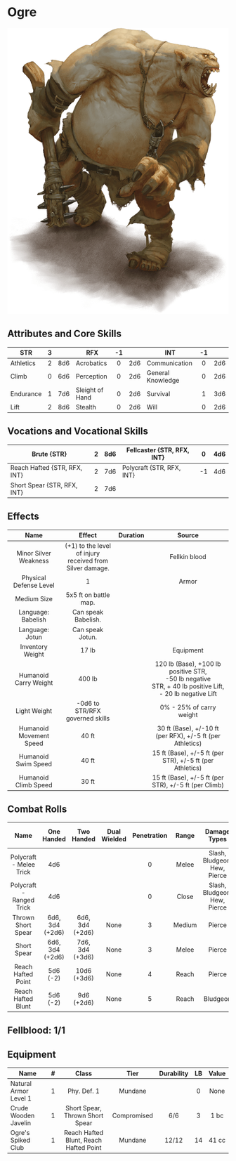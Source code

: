 # Ogre

![NotMyImage](Ogre.png)

## Attributes and Core Skills

| STR       | 3 |    | RFX             | -1 |    | INT               | -1 |    |
| --------- | :-: | :-: | --------------- | :-: | :-: | ----------------- | :-: | :-: |
| Athletics | 2 | 8d6 | Acrobatics      | 0 | 2d6 | Communication     | 0 | 2d6 |
| Climb     | 0 | 6d6 | Perception      | 0 | 2d6 | General Knowledge | 0 | 2d6 |
| Endurance | 1 | 7d6 | Sleight of Hand | 0 | 2d6 | Survival          | 1 | 3d6 |
| Lift      | 2 | 8d6 | Stealth         | 0 | 2d6 | Will              | 0 | 2d6 |

## Vocations and Vocational Skills

| Brute {STR}        | 2 | 8d6 | Fellcaster {STR, RFX, INT} | 0  | 4d6 |
| ------------------ | :-: | :-: | ---------------- | -- | --- |
| Reach Hafted {STR, RFX, INT} | 2 | 7d6 | Polycraft {STR, RFX, INT}  | -1 | 4d6 |
| Short Spear {STR, RFX, INT}  | 2 | 7d6 |                  |    |     |

## Effects

|          Name          |                            Effect                            | Duration |                                                       Source                                                       |
| :---------------------: | :-----------------------------------------------------------: | :------: | :-----------------------------------------------------------------------------------------------------------------: |
|  Minor Silver Weakness  | (+1) to the level of injury<br />received from Silver damage. |          |                                                    Fellkin blood                                                    |
| Physical Defense Level |                               1                               |          |                                                        Armor                                                        |
|       Medium Size       |                     5x5 ft on battle map.                     |          |                                                                                                                    |
|   Language: Babelish   |                      Can speak Babelish.                      |          |                                                                                                                    |
|     Language: Jotun     |                       Can speak Jotun.                       |          |                                                                                                                    |
|    Inventory Weight    |                             17 lb                             |          |                                                      Equipment                                                      |
|  Humanoid Carry Weight  |                            400 lb                            |          | 120 lb (Base), +100 lb positive STR,<br />-50 lb negative STR, + 40 lb positive Lift,<br />- 20 lb negative Lift |
|      Light Weight      |                -0d6 to STR/RFX governed skills                |          |                                              0% - 25% of carry weight                                              |
| Humanoid Movement Speed |                             40 ft                             |          |                                30 ft (Base), +/-10 ft (per RFX), +/-5 ft (per Athletics)                                |
|   Humanoid Swim Speed   |                             40 ft                             |          |                              15 ft (Base), +/-5 ft (per STR), +/-5 ft (per Athletics)                              |
|  Humanoid Climb Speed  |                             30 ft                             |          |                                15 ft (Base), +/-5 ft (per STR), +/-5 ft (per Climb)                                |

## Combat Rolls

|           Name           |   One<br />Handed   |   Two<br />Handed   | Dual<br />Wielded | Penetration | Range |      Damage<br />Types      | Engageable<br />Opponents | Area Of<br />Effect | Resource<br />Class |
| :----------------------: | :------------------: | :------------------: | :---------------: | :---------: | :----: | :--------------------------: | :-----------------------: | :-----------------: | :-----------------: |
| Polycraft - Melee Trick |         4d6         |                      |                  |      0      | Melee | Slash, Bludgeon, Hew, Pierce |           Rapid           |                    |        None        |
| Polycraft - Ranged Trick |         4d6         |                      |                  |      0      | Close | Slash, Bludgeon, Hew, Pierce |         Standard         |                    |        None        |
|    Thrown Short Spear    | 6d6, 3d4<br />(+2d6) | 6d6, 3d4<br />(+2d6) |       None       |      3      | Medium |            Pierce            |         Standard         |        None        |        None        |
|       Short Spear       | 6d6, 3d4<br />(+2d6) | 7d6, 3d4<br />(+3d6) |       None       |      3      | Melee |            Pierce            |        Spear Rapid        |        None        |        None        |
|    Reach Hafted Point    |    5d6<br />(-2)    |   10d6<br />(+3d6)   |       None       |      4      | Reach |            Pierce            |           Rapid           |        None        |        None        |
|    Reach Hafted Blunt    |    5d6<br />(-2)    |   9d6<br />(+2d6)   |       None       |      5      | Reach |           Bludgeon           |           Rapid           |        None        |        None        |

## Fellblood: 1/1

## Equipment

| Name                  | # |                 Class                 |    Tier    | Durability | LB | Value |
| --------------------- | :-: | :------------------------------------: | :---------: | :--------: | :-: | :---: |
| Natural Armor Level 1 | 1 |              Phy. Def. 1              |   Mundane   |            | 0 | None |
| Crude Wooden Javelin  | 1 |    Short Spear, Thrown Short Spear    | Compromised |    6/6    | 3 | 1 bc |
| Ogre's Spiked Club    | 1 | Reach Hafted Blunt, Reach Hafted Point |   Mundane   |   12/12   | 14 | 41 cc |
